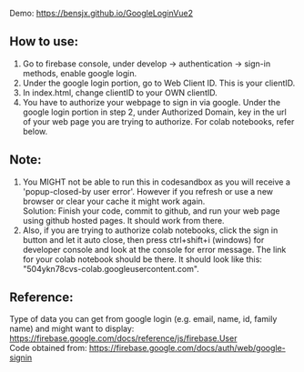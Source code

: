 Demo: https://bensjx.github.io/GoogleLoginVue2

## How to use:

1. Go to firebase console, under develop -> authentication -> sign-in methods, enable google login.
2. Under the google login portion, go to Web Client ID. This is your clientID.
3. In index.html, change clientID to your OWN clientID.
4. You have to authorize your webpage to sign in via google. Under the google login portion in step 2, under Authorized Domain, key in the url of your web page you are trying to authorize. For colab notebooks, refer below.

## Note:

1. You MIGHT not be able to run this in codesandbox as you will receive a 'popup-closed-by user
error'. However if you refresh or use a new browser or clear your cache it might work again.<br>
Solution: Finish your code, commit to github, and run your web page using github hosted pages.
It should work from there.<br>
2. Also, if you are trying to authorize colab notebooks, click the sign in button and let it auto close, then press ctrl+shift+i (windows) for developer console and look at the console for error message. The link for your colab notebook should be there. It should look like this: "504ykn78cvs-colab.googleusercontent.com".

## Reference:

Type of data you can get from google login (e.g. email, name, id, family name) and might want to display: https://firebase.google.com/docs/reference/js/firebase.User<br>
Code obtained from: https://firebase.google.com/docs/auth/web/google-signin<br>
